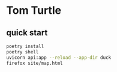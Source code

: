 # Tom Turtle

## quick start

```bash
poetry install
poetry shell
uvicorn api:app --reload --app-dir duck
firefox site/map.html
```
